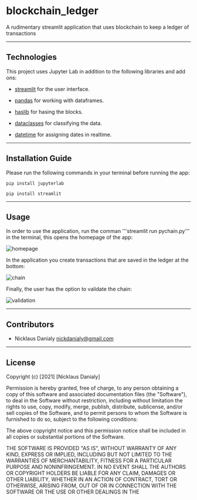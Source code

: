 # blockchain_ledger

A rudimentary streamlit application that uses blockchain to keep a ledger of transactions

---

## Technologies

This project uses Jupyter Lab in addition to the following libraries and add ons:

* [streamlit](https://docs.streamlit.io/library/get-started?msclkid=90f80fcec86511ec86357acd59d2b43a) for the user interface.

* [pandas](https://pandas.pydata.org/docs/) for working with dataframes.

* [haslib](https://docs.python.org/3/library/hashlib.html?msclkid=a7a6860bc86511ecb96f394a27d3543c) for hasing the blocks.

* [dataclasses](https://docs.python.org/3/library/dataclasses.html?msclkid=cee58621c86511ec8a5abaadba28fd0f) for classifying the data.

* [datetime](https://docs.python.org/3/library/datetime.html?msclkid=e396ee15c86511ec88b1f63bc0d726fc) for assigning dates in realtime.

---

## Installation Guide

Please run the following commands in your terminal before running the app:
```
pip install jupyterlab

pip install streamlit
```
---

## Usage

In order to use the application, run the comman '''streamlit run pychain.py''' in the terminal, this opens the homepage of the app:

![homepage](https://user-images.githubusercontent.com/96391748/166130015-084a9ffc-03af-48d9-8998-dfcb7f17e810.PNG)

In the application you create transactions that are saved in the ledger at the bottom:

![chain](https://user-images.githubusercontent.com/96391748/166130097-06286043-c5a9-4724-9516-60b96c6c01f6.PNG)

Finally, the user has the option to validate the chain:

![validation](https://user-images.githubusercontent.com/96391748/166130145-d70798c0-9b04-4f76-a0c3-ef4c9af043d1.PNG)

---

## Contributors

* Nicklaus Danialy nickdanialy@gmail.com 

---

## License

Copyright (c) [2021] [Nicklaus Danialy]

Permission is hereby granted, free of charge, to any person obtaining a copy
of this software and associated documentation files (the "Software"), to deal
in the Software without restriction, including without limitation the rights
to use, copy, modify, merge, publish, distribute, sublicense, and/or sell
copies of the Software, and to permit persons to whom the Software is
furnished to do so, subject to the following conditions:

The above copyright notice and this permission notice shall be included in all
copies or substantial portions of the Software.

THE SOFTWARE IS PROVIDED "AS IS", WITHOUT WARRANTY OF ANY KIND, EXPRESS OR
IMPLIED, INCLUDING BUT NOT LIMITED TO THE WARRANTIES OF MERCHANTABILITY,
FITNESS FOR A PARTICULAR PURPOSE AND NONINFRINGEMENT. IN NO EVENT SHALL THE
AUTHORS OR COPYRIGHT HOLDERS BE LIABLE FOR ANY CLAIM, DAMAGES OR OTHER
LIABILITY, WHETHER IN AN ACTION OF CONTRACT, TORT OR OTHERWISE, ARISING FROM,
OUT OF OR IN CONNECTION WITH THE SOFTWARE OR THE USE OR OTHER DEALINGS IN THE